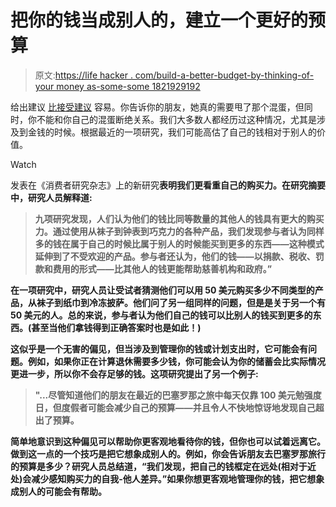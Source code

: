 # 把你的钱当成别人的，建立一个更好的预算

> 原文:[https://life hacker . com/build-a-better-budget-by-thinking-of-your money as-some-some 1821929192](https://lifehacker.com/build-a-better-budget-by-thinking-of-your-money-as-some-1821929192)

给出建议 [比接受建议](https://twocents.lifehacker.com/the-money-advice-i-wish-i-learned-sooner-1795032862https://twocents.lifehacker.com/the-money-advice-i-wish-i-learned-sooner-1795032862) 容易。你告诉你的朋友，她真的需要甩了那个混蛋，但同时，你不能和你自己的混蛋断绝关系。我们大多数人都经历过这种情况，尤其是涉及到金钱的时候。根据最近的一项研究，我们可能高估了自己的钱相对于别人的价值。

Watch

发表在《消费者研究杂志》上的新研究[](https://academic.oup.com/jcr/advance-article/doi/10.1093/jcr/ucx119/4747902)**表明我们更看重自己的购买力。在研究摘要中，研究人员解释道:**

> **九项研究发现，人们认为他们的钱比同等数量的其他人的钱具有更大的购买力。通过使用从袜子到钟表到巧克力的各种产品，我们发现参与者认为同样多的钱在属于自己的时候比属于别人的时候能买到更多的东西——这种模式延伸到了不受欢迎的产品。参与者还认为，他们的钱——以捐款、税收、罚款和费用的形式——比其他人的钱更能帮助慈善机构和政府。”**

**在一项研究中，研究人员让受试者猜测他们可以用 50 美元购买多少不同类型的产品，从袜子到纸巾到冷冻披萨。他们问了另一组同样的问题，但是是关于另一个有 50 美元的人。总的来说，参与者认为他们自己的钱可以比别人的钱买到更多的东西。(甚至当他们拿钱得到正确答案时也是如此！)**

**这似乎是一个无害的偏见，但当涉及到管理你的钱或计划支出时，它可能会有问题。例如，如果你正在计算退休需要多少钱，你可能会认为你的储蓄会比实际情况更进一步，所以你不会存足够的钱。这项研究提出了另一个例子:**

> **"...尽管知道他们的朋友在最近的巴塞罗那之旅中每天仅靠 100 美元勉强度日，但度假者可能会减少自己的预算——并且令人不快地惊讶地发现自己超出了预算。**

**简单地意识到这种偏见可以帮助你更客观地看待你的钱，但你也可以试着远离它。做到这一点的一个技巧是把它想象成别人的。例如，你会告诉朋友去巴塞罗那旅行的预算是多少？研究人员总结道，“我们发现，把自己的钱框定在远处(相对于近处)会减少感知购买力的自我-他人差异。”如果你想更客观地管理你的钱，把它想象成别人的可能会有帮助。**